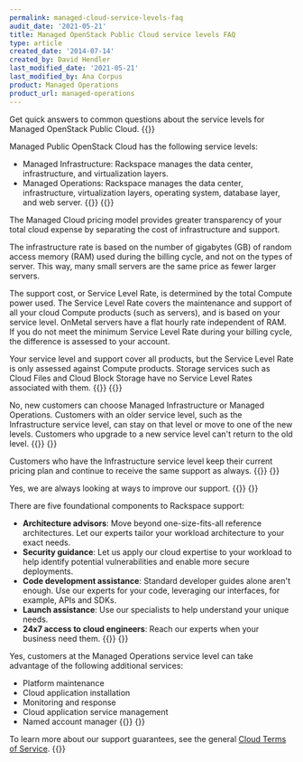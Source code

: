 ```yaml
---
permalink: managed-cloud-service-levels-faq
audit_date: '2021-05-21'
title: Managed OpenStack Public Cloud service levels FAQ
type: article
created_date: '2014-07-14'
created_by: David Hendler
last_modified_date: '2021-05-21'
last_modified_by: Ana Corpus
product: Managed Operations
product_url: managed-operations
---
```


Get quick answers to common questions about the service levels for Managed OpenStack Public Cloud.
{{<accordion title="What are the service levels for Managed Public OpenStack Cloud?" col="in" href="accordion1">}}

Managed Public OpenStack Cloud has the following service levels:

-   Managed Infrastructure: Rackspace manages the data center, infrastructure, and virtualization layers.
-   Managed Operations: Rackspace manages the data center, infrastructure, virtualization layers, operating system, database layer, and web server.
{{</accordion>}}
{{<accordion title="What is the service-level pricing model?" col="in" href="accordion2">}}

The Managed Cloud pricing model provides greater transparency of your total
cloud expense by separating the cost of infrastructure and support.

The infrastructure rate is based on the number of gigabytes (GB) of random
access memory (RAM) used during the billing cycle, and not on the types of
server. This way, many small servers are the same price as fewer larger
servers.

The support cost, or Service Level Rate, is determined by the total Compute
power used. The Service Level Rate covers the maintenance and support of all
your cloud Compute products (such as servers), and is based on your service
level. OnMetal servers have a flat hourly rate independent of RAM. If you do
not meet the minimum Service Level Rate during your billing cycle, the
difference is assessed to your account.

Your service level and support cover all products, but the Service Level Rate
is only assessed against Compute products. Storage services such as Cloud Files
and Cloud Block Storage have no Service Level Rates associated with them.
{{</accordion>}}
{{<accordion title="Can new customers choose other service levels for Managed OpenStack Public Cloud?" col="in" href="accordion3">}}

No, new customers can choose Managed Infrastructure or Managed
Operations. Customers with an older service level, such as the Infrastructure
service level, can stay on that level or move to one of the new levels.
Customers who upgrade to a new service level can't return to the old level.
{{</accordion>}}
{<accordion title="What happens with customers who are on the old Infrastructure service level?" col="in" href="accordion4">}}

Customers who have the Infrastructure service level keep 
their current pricing plan and continue to receive the same support as always.
{{</accordion>}}
{<accordion title="Is Rackspace improving the support experience?" col="in" href="accordion5">}}

Yes, we are always looking at ways to improve our support.
{{</accordion>}}
{<accordion title="What do I get from Rackspace support?" col="in" href="accordion6">}}

There are five foundational components to Rackspace support:

-   **Architecture advisors**: Move beyond one-size-fits-all reference
    architectures. Let our experts tailor your workload architecture to your
    exact needs.
-   **Security guidance**: Let us apply our cloud expertise to your workload to
    help identify potential vulnerabilities and enable more secure deployments.
-   **Code development assistance**: Standard developer guides alone aren't
    enough. Use our experts for your code, leveraging our interfaces, for
    example, APIs and SDKs.
-   **Launch assistance**: Use our specialists to help understand your unique 
    needs.
-   **24x7 access to cloud engineers**: Reach our experts when your business 
    need them.
{{</accordion>}}
{<accordion title="Do Managed Operations customers get additional services?" col="in" href="accordion7">}}

Yes, customers at the Managed Operations service level can take advantage of the
following additional services:

-   Platform maintenance
-   Cloud application installation
-   Monitoring and response
-   Cloud application service management
-   Named account manager
{{</accordion>}}
{<accordion title="What support guarantees do customers receive with Managed Cloud?" col="in" href="accordion8">}}

To learn more about our support guarantees, see the general
[Cloud Terms of Service](https://www.rackspace.com/information/legal/cloud/tos).
{{</accordion>}}
